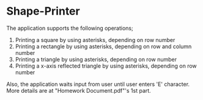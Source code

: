 # Shape-Printer
The application supports the following operations;
1. Printing a square by using asterisks, depending on row number
2. Printing a rectangle by using asterisks, depending on row and column number
3. Printing a triangle by using asterisks, depending on row number
4. Printing a x-axis reflected triangle by using asterisks, depending on row number

Also, the application waits input from user until user enters 'E' character.
More details are at "Homework Document.pdf"'s 1st part.
